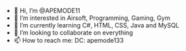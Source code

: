- 👋 Hi, I’m @APEMODE11
- 👀 I’m interested in Airsoft, Programming, Gaming, Gym
- 🌱 I’m currently learning C#, HTML, CSS, Java and MySQL
- 💞️ I’m looking to collaborate on everything
- 📫 How to reach me:  DC: apemode133

<!---
APEMODE11/APEMODE11 is a ✨ special ✨ repository because its `README.md` (this file) appears on your GitHub profile.
You can click the Preview link to take a look at your changes.
--->
